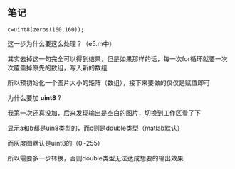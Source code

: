 ## 笔记

    c=uint8(zeros(160,160));
    

这一步为什么要这么处理？（e5.m中）

其实去掉这一句完全可以得到结果，但是如果那样的话，每一次for循环就要一次次覆盖掉原先的数组，写入新的数组

所以预初始化一个图片大小的矩阵（数组），接下来要做的仅仅是赋值即可

为什么要加 **uint8** ?

我第一次还真没加，后来发现输出是空白的图片，切换到工作区看了下

显示a和b都是uin8类型的，而c则是double类型（matlab默认）

而灰度图默认是uint8的（0~255）

所以需要多一步转换，否则double类型无法达成想要的输出效果


